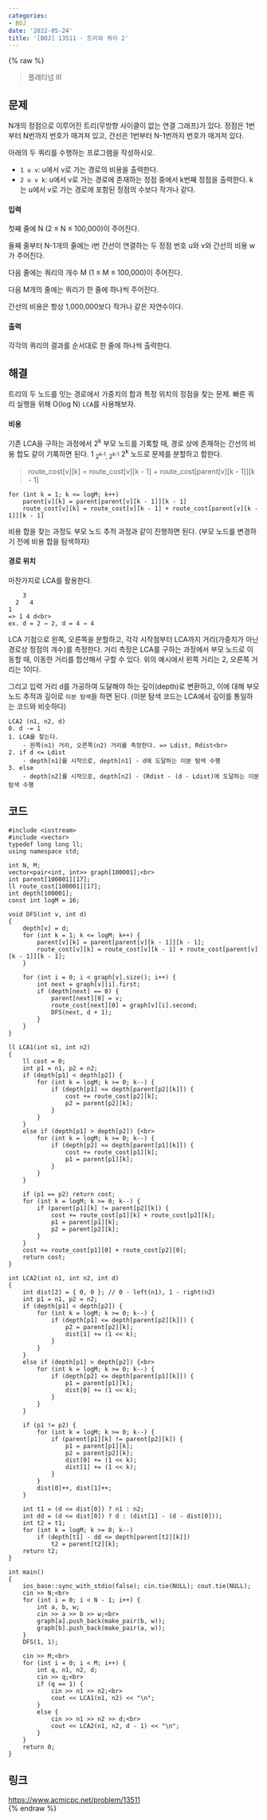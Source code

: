 ```yaml
---
categories:
- BOJ
date: '2022-05-24'
title: '[BOJ] 13511 - 트리와 쿼리 2'
---
```


{% raw %}
> 플래티넘 III<br>

## 문제
N개의 정점으로 이루어진 트리(무방향 사이클이 없는 연결 그래프)가 있다. 정점은 1번부터 N번까지 번호가 매겨져 있고, 간선은 1번부터 N-1번까지 번호가 매겨져 있다.

아래의 두 쿼리를 수행하는 프로그램을 작성하시오.

-   `1 u v`: u에서 v로 가는 경로의 비용을 출력한다.
-   `2 u v k`: u에서 v로 가는 경로에 존재하는 정점 중에서 k번째 정점을 출력한다. k는 u에서 v로 가는 경로에 포함된 정점의 수보다 작거나 같다.

#### 입력
첫째 줄에 N (2 ≤ N ≤ 100,000)이 주어진다.

둘째 줄부터 N-1개의 줄에는 i번 간선이 연결하는 두 정점 번호 u와 v와 간선의 비용 w가 주어진다.

다음 줄에는 쿼리의 개수 M (1 ≤ M ≤ 100,000)이 주어진다.

다음 M개의 줄에는 쿼리가 한 줄에 하나씩 주어진다.

간선의 비용은 항상 1,000,000보다 작거나 같은 자연수이다.

#### 출력
각각의 쿼리의 결과를 순서대로 한 줄에 하나씩 출력한다.

## 해결
트리의 두 노드를 잇는 경로에서 가중치의 합과 특정 위치의 정점을 찾는 문제. 빠른 쿼리 실행을 위해 O(log N) `LCA`를 사용해보자.

#### 비용
기존 LCA을 구하는 과정에서 2<sup>k</sup> 부모 노드를 기록할 때, 경로 상에 존재하는 간선의 비용 합도 같이 기록하면 된다. 1 <sub> 2<sup>k-1</sup>, 2<sup>k-1</sup></sub> 2<sup>k</sup> 노드로 문제를 분할하고 합한다.<br>
> route_cost[v][k] = route_cost[v][k - 1] + route_cost[parent[v][k - 1]][k - 1]<br>
```
for (int k = 1; k <= logM; k++)
	parent[v][k] = parent[parent[v][k - 1]][k - 1]
	route_cost[v][k] = route_cost[v][k - 1] + route_cost[parent[v][k - 1]][k - 1]
```

비용 합을 찾는 과정도 부모 노드 추적 과정과 같이 진행하면 된다. (부모 노드를 변경하기 전에 비용 합을 탐색하자)

#### 경로 위치
마찬가지로 LCA를 활용한다.
```
    3
  2   4
1
=> 1 4 d<br>
ex. d = 2 → 2, d = 4 → 4
```
LCA 기점으로 왼쪽, 오른쪽을 분할하고, 각각 시작점부터 LCA까지 거리(가중치가 아닌 경로상 정점의 개수)를 측정한다. 거리 측정은 LCA를 구하는 과정에서 부모 노드로 이동할 때, 이동한 거리를 합산해서 구할 수 있다. 위의 예시에서 왼쪽 거리는 2, 오른쪽 거리는 1이다.

그리고 입력 거리 d를 가공하여 도달해야 하는 깊이(depth)로 변환하고, 이에 대해 부모 노드 추적과 깊이로 `이분 탐색`을 하면 된다. (이분 탐색 코드는 LCA에서 깊이를 통일하는 코드와 비슷하다)
```
LCA2 (n1, n2, d)
0. d -= 1
1. LCA를 찾는다.
	- 왼쪽(n1) 거리, 오른쪽(n2) 거리를 측정한다. => Ldist, Rdist<br>
2. if d <= Ldist
	- depth[n1]를 시작으로, depth[n1] - d에 도달하는 이분 탐색 수행
3. else
	- depth[n2]를 시작으로, depth[n2] - (Rdist - (d - Ldist)에 도달하는 이분 탐색 수행
```

## 코드
```
#include <iostream>
#include <vector>
typedef long long ll;
using namespace std;

int N, M;
vector<pair<int, int>> graph[100001];<br>
int parent[100001][17];
ll route_cost[100001][17];
int depth[100001];
const int logM = 16;

void DFS(int v, int d)
{
	depth[v] = d;
	for (int k = 1; k <= logM; k++) {
		parent[v][k] = parent[parent[v][k - 1]][k - 1];
		route_cost[v][k] = route_cost[v][k - 1] + route_cost[parent[v][k - 1]][k - 1];
	}

	for (int i = 0; i < graph[v].size(); i++) {
		int next = graph[v][i].first;
		if (depth[next] == 0) {
			parent[next][0] = v;
			route_cost[next][0] = graph[v][i].second;
			DFS(next, d + 1);
		}
	}
}

ll LCA1(int n1, int n2)
{
	ll cost = 0;
	int p1 = n1, p2 = n2;
	if (depth[p1] < depth[p2]) {
		for (int k = logM; k >= 0; k--) {
			if (depth[p1] <= depth[parent[p2][k]]) {
				cost += route_cost[p2][k];
				p2 = parent[p2][k];
			}
		}
	}
	else if (depth[p1] > depth[p2]) {<br>
		for (int k = logM; k >= 0; k--) {
			if (depth[p2] <= depth[parent[p1][k]]) {
				cost += route_cost[p1][k];
				p1 = parent[p1][k];
			}
		}
	}

	if (p1 == p2) return cost;
	for (int k = logM; k >= 0; k--) {
		if (parent[p1][k] != parent[p2][k]) {
			cost += route_cost[p1][k] + route_cost[p2][k];
			p1 = parent[p1][k];
			p2 = parent[p2][k];
		}
	}
	cost += route_cost[p1][0] + route_cost[p2][0];
	return cost;
}

int LCA2(int n1, int n2, int d)
{
	int dist[2] = { 0, 0 }; // 0 - left(n1), 1 - right(n2)
	int p1 = n1, p2 = n2;
	if (depth[p1] < depth[p2]) {
		for (int k = logM; k >= 0; k--) {
			if (depth[p1] <= depth[parent[p2][k]]) {
				p2 = parent[p2][k];
				dist[1] += (1 << k);
			}
		}
	}
	else if (depth[p1] > depth[p2]) {<br>
		for (int k = logM; k >= 0; k--) {
			if (depth[p2] <= depth[parent[p1][k]]) {
				p1 = parent[p1][k];
				dist[0] += (1 << k);
			}
		}
	}

	if (p1 != p2) {
		for (int k = logM; k >= 0; k--) {
			if (parent[p1][k] != parent[p2][k]) {
				p1 = parent[p1][k];
				p2 = parent[p2][k];
				dist[0] += (1 << k);
				dist[1] += (1 << k);
			}
		}
		dist[0]++, dist[1]++;
	}
	
	int t1 = (d <= dist[0]) ? n1 : n2;
	int dd = (d <= dist[0]) ? d : (dist[1] - (d - dist[0]));
	int t2 = t1;
	for (int k = logM; k >= 0; k--)
		if (depth[t1] - dd <= depth[parent[t2][k]])
			t2 = parent[t2][k];
	return t2;
}

int main()
{
	ios_base::sync_with_stdio(false); cin.tie(NULL); cout.tie(NULL);
	cin >> N;<br>
	for (int i = 0; i < N - 1; i++) {
		int a, b, w;
		cin >> a >> b >> w;<br>
		graph[a].push_back(make_pair(b, w));
		graph[b].push_back(make_pair(a, w));
	}
	DFS(1, 1);

	cin >> M;<br>
	for (int i = 0; i < M; i++) {
		int q, n1, n2, d;
		cin >> q;<br>
		if (q == 1) {
			cin >> n1 >> n2;<br>
			cout << LCA1(n1, n2) << "\n";
		}
		else {
			cin >> n1 >> n2 >> d;<br>
			cout << LCA2(n1, n2, d - 1) << "\n";
		}
	}
	return 0;
}
```

## 링크
https://www.acmicpc.net/problem/13511<br>
{% endraw %}